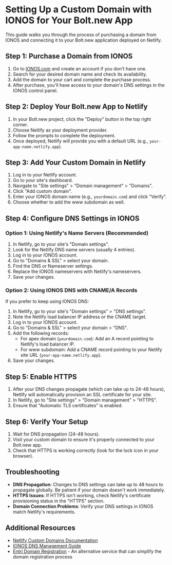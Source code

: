 # Setting Up a Custom Domain with IONOS for Your Bolt.new App

This guide walks you through the process of purchasing a domain from IONOS and connecting it to your Bolt.new application deployed on Netlify.

## Step 1: Purchase a Domain from IONOS

1. Go to [IONOS.com](https://www.ionos.com/) and create an account if you don't have one.
2. Search for your desired domain name and check its availability.
3. Add the domain to your cart and complete the purchase process.
4. After purchase, you'll have access to your domain's DNS settings in the IONOS control panel.

## Step 2: Deploy Your Bolt.new App to Netlify

1. In your Bolt.new project, click the "Deploy" button in the top right corner.
2. Choose Netlify as your deployment provider.
3. Follow the prompts to complete the deployment.
4. Once deployed, Netlify will provide you with a default URL (e.g., `your-app-name.netlify.app`).

## Step 3: Add Your Custom Domain in Netlify

1. Log in to your Netlify account.
2. Go to your site's dashboard.
3. Navigate to "Site settings" > "Domain management" > "Domains".
4. Click "Add custom domain".
5. Enter your IONOS domain name (e.g., `yourdomain.com`) and click "Verify".
6. Choose whether to add the www subdomain as well.

## Step 4: Configure DNS Settings in IONOS

### Option 1: Using Netlify's Name Servers (Recommended)

1. In Netlify, go to your site's "Domain settings".
2. Look for the Netlify DNS name servers (usually 4 entries).
3. Log in to your IONOS account.
4. Go to "Domains & SSL" > select your domain.
5. Find the DNS or Nameserver settings.
6. Replace the IONOS nameservers with Netlify's nameservers.
7. Save your changes.

### Option 2: Using IONOS DNS with CNAME/A Records

If you prefer to keep using IONOS DNS:

1. In Netlify, go to your site's "Domain settings" > "DNS settings".
2. Note the Netlify load balancer IP address or the CNAME target.
3. Log in to your IONOS account.
4. Go to "Domains & SSL" > select your domain > "DNS".
5. Add the following records:
   - For apex domain (`yourdomain.com`): Add an A record pointing to Netlify's load balancer IP.
   - For www subdomain: Add a CNAME record pointing to your Netlify site URL (`your-app-name.netlify.app`).
6. Save your changes.

## Step 5: Enable HTTPS

1. After your DNS changes propagate (which can take up to 24-48 hours), Netlify will automatically provision an SSL certificate for your site.
2. In Netlify, go to "Site settings" > "Domain management" > "HTTPS".
3. Ensure that "Automatic TLS certificates" is enabled.

## Step 6: Verify Your Setup

1. Wait for DNS propagation (24-48 hours).
2. Visit your custom domain to ensure it's properly connected to your Bolt.new app.
3. Check that HTTPS is working correctly (look for the lock icon in your browser).

## Troubleshooting

- **DNS Propagation**: Changes to DNS settings can take up to 48 hours to propagate globally. Be patient if your domain doesn't work immediately.
- **HTTPS Issues**: If HTTPS isn't working, check Netlify's certificate provisioning status in the "HTTPS" section.
- **Domain Connection Problems**: Verify your DNS settings in IONOS match Netlify's requirements.

## Additional Resources

- [Netlify Custom Domains Documentation](https://docs.netlify.com/domains-https/custom-domains/)
- [IONOS DNS Management Guide](https://www.ionos.com/help/domains/dns-settings/)
- [Entri Domain Registration](https://entri.com/) - An alternative service that can simplify the domain registration process